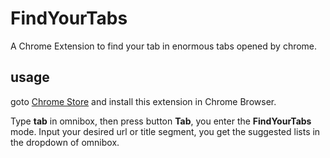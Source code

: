 # FindYourTabs
A Chrome Extension to find your tab in enormous tabs opened by chrome.

## usage
goto [Chrome Store](https://chrome.google.com/webstore/detail/findyourtabs/klghdpnhogllckpelchgddmglklnmkff?utm_source=chrome-ntp-icon&authuser=1) and install this extension in Chrome Browser.

Type **tab** in omnibox, then press button **Tab**, you enter the **FindYourTabs** mode. Input your desired url or title segment, you get the
suggested lists in the dropdown of omnibox.


